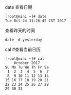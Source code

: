 date 查看日期

	[root@mini ~]# date
	Tue Oct 24 11:26:42 CST 2017

查看昨天的时间 

	date -d yesterday

cal #查看当前日历

	[root@mini ~]# cal
	    October 2017    
	Su Mo Tu We Th Fr Sa
	 1  2  3  4  5  6  7
	 8  9 10 11 12 13 14
	15 16 17 18 19 20 21
	22 23 24 25 26 27 28
	29 30 31
